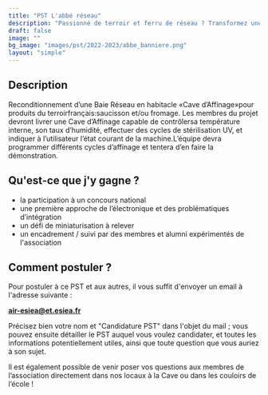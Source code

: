 ```yaml
---
title: "PST L'abbé réseau"
description: "Passionné de terroir et ferru de réseau ? Transformez une baie réseau en cave d'affinage de charcuterie / fromage programmable"
draft: false
image: ""
bg_image: "images/pst/2022-2023/abbe_banniere.png"
layout: "simple"
---
```


## Description
Reconditionnement d’une Baie Réseau en habitacle «Cave d’Affinage»pour produits du terroirfrançais:saucisson et/ou fromage. Les membres du projet devront livrer une Cave d’Affinage capable de contrôlersa température interne, son taux d’humidité, effectuer des cycles de stérilisation UV, et indiquer à l’utilisateur l’état courant de la machine.L’équipe devra programmer différents cycles d’affinage et tentera d’en faire la démonstration.

## Qu'est-ce que j'y gagne ?
- la participation à un concours national 
- une première approche de l’électronique et des problématiques d’intégration
- un défi de miniaturisation à relever 
- un encadrement / suivi par des membres et alumni expérimentés de l'association

## Comment postuler ?
Pour postuler à ce PST et aux autres, il vous suffit d'envoyer un email à
l'adresse suivante : 

**air-esiea@et.esiea.fr**

Précisez bien votre nom et "Candidature PST" dans l'objet du mail ; vous pouvez
ensuite détailler le PST auquel vous voulez candidater, et toutes les
informations potentiellement utiles, ainsi que toute question que vous auriez à
son sujet.

Il est également possible de venir poser vos questions aux membres de
l’association directement dans nos locaux à la Cave ou dans les couloirs
de l’école !
